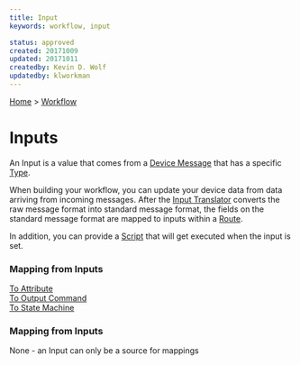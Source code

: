 ```yaml
---
title: Input
keywords: workflow, input

status: approved
created: 20171009
updated: 20171011
createdby: Kevin D. Wolf
updatedby: klworkman
---
```

[Home](../Index.md) > [Workflow](Index.md)

# Inputs

An Input is a value that comes from a [Device Message](../Messaging/Index.md) that has a specific [Type](../Messaging/TypeSystem/Index.md).      

When building your workflow, you can update your device data from data arriving from incoming messages.  After the
[Input Translator](../PipelineModules/InputTranslator.md) converts the raw message format into standard message format,
the fields on the standard message format are mapped to inputs within a [Route](../Routes/Route.md). 

In addition, you can provide a [Script](../Scripting/WorkflowInputOnSet.md) that will get executed when the input is set.



### Mapping from Inputs

[To Attribute](./Mappings/InputToAttribute.md)  
[To Output Command](./Mappings/InputToOutputCommand.md)  
[To State Machine](./Mappings/InputToStateMachine.md)  

### Mapping from Inputs

None - an Input can only be a source for mappings
